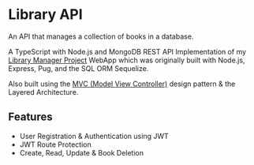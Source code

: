 # Library API 
An API that manages a collection of books in a database. 

A TypeScript with Node.js and MongoDB REST API Implementation of my [Library Manager Project](https://github.com/epaitoo/sql-library-manager) WebApp which was originally built with Node.js, Express, Pug, and the SQL ORM Sequelize.

Also built using the [MVC (Model View Controller)](https://en.wikipedia.org/wiki/Model%E2%80%93view%E2%80%93controller) design pattern & the Layered Architecture.

## Features
- User Registration & Authentication using JWT
- JWT Route Protection
- Create, Read, Update & Book Deletion
